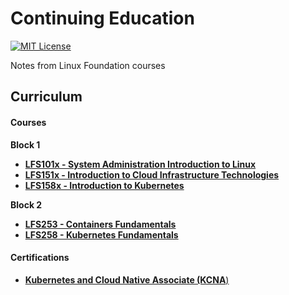 # Continuing Education

[![MIT License](https://img.shields.io/badge/License-MIT-blue.svg)](https://github.com/nickolashkraus/continuing-education/blob/master/LICENSE)

Notes from Linux Foundation courses

## Curriculum

#### Courses

**Block 1**
* [**LFS101x - System Administration Introduction to Linux**](https://training.linuxfoundation.org/training/introduction-to-linux)
* [**LFS151x - Introduction to Cloud Infrastructure Technologies**](https://training.linuxfoundation.org/training/introduction-to-cloud-infrastructure-technologies)
* [**LFS158x - Introduction to Kubernetes**](https://training.linuxfoundation.org/training/introduction-to-kubernetes)

**Block 2**
* [**LFS253 - Containers Fundamentals**](https://training.linuxfoundation.org/training/containers-fundamentals)
* [**LFS258 - Kubernetes Fundamentals**](https://training.linuxfoundation.org/training/kubernetes-fundamentals)

#### Certifications
* [**Kubernetes and Cloud Native Associate (KCNA**)](https://training.linuxfoundation.org/certification/kubernetes-cloud-native-associate)
